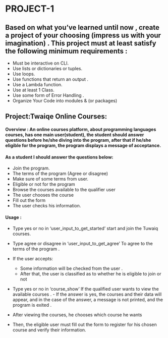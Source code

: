 # PROJECT-1



## Based on what you’ve learned until now , create a project of your choosing (impress us with your imagination) . This project must at least satisfy the following minimum requirements :

- Must be interactive on CLI.
- Use lists or dictionaries or tuples. 
- Use loops.
- Use functions that return an output . 
- Use a Lambda function.
- Use at least 1 Class.
- Use some form of Error Handling .
- Organize Your Code into modules & (or packages)

##  Project:Twaiqe Online Courses:

#### Overview : An online courses platform, about programming languages courses, has one main user(student), the student should answer questions before he/she diving into the program, after that if he/she eligible for the program, the program displays a message of acceptance. 

#### As a student I should answer the questions below:  
 - Join the program. 
 - The terms of the program (Agree or disagree) 
 - Make sure of some terms from user. 
 - Eligible or not for the program 
 - Browse the courses available to the qualifier user 
 - The user chooses the course 
 - Fill out the form 
 - The user checks his information. 



#### Usage :
- Type yes or no in ‘user_input_to_get_started’  start and join the Tuwaiq courses. 
- Type agree or disagree in ‘user_input_to_get_agree’ To agree to the terms of the program .
- If the user accepts: 
     - Some information will be checked from the user .
     - After that, the user is classified as to whether he is eligible to join or not 

- Type yes or no in  ‘course_show’  If the qualified user wants to view the available courses .
      - If the answer is yes, the courses and their data will appear, and in the case         of the answer, a message is not printed, and the program is exited .

- After viewing the courses, he chooses which course he wants 
- Then, the eligible user must fill out the form to register for his chosen course and verify their information. 



